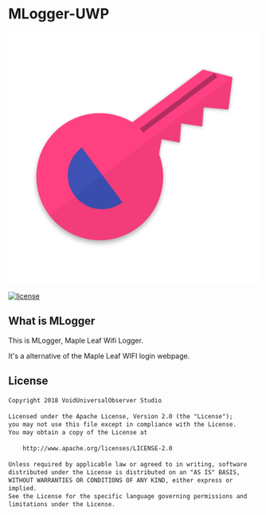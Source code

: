 ﻿MLogger-UWP
=======

![](MLogger-UWP/Assets/mlogger.png)

[![license](https://img.shields.io/github/license/HITGIF/MLogger.svg)]()

What is MLogger
-------------------
This is MLogger, Maple Leaf Wifi Logger. 

It's a alternative of the Maple Leaf WIFI login webpage. 

License
-------
    Copyright 2018 VoidUniversalObserver Studio
    
    Licensed under the Apache License, Version 2.0 (the "License");
    you may not use this file except in compliance with the License.
    You may obtain a copy of the License at
    
        http://www.apache.org/licenses/LICENSE-2.0
    
    Unless required by applicable law or agreed to in writing, software
    distributed under the License is distributed on an "AS IS" BASIS,
    WITHOUT WARRANTIES OR CONDITIONS OF ANY KIND, either express or implied.
    See the License for the specific language governing permissions and
    limitations under the License.
